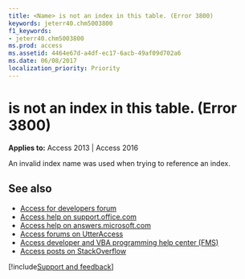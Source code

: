 ```yaml
---
title: <Name> is not an index in this table. (Error 3800)
keywords: jeterr40.chm5003800
f1_keywords:
- jeterr40.chm5003800
ms.prod: access
ms.assetid: 4464e67d-a4df-ec17-6acb-49af09d702a6
ms.date: 06/08/2017
localization_priority: Priority
---
```



# <Name> is not an index in this table. (Error 3800)

  

**Applies to:** Access 2013 | Access 2016

An invalid index name was used when trying to reference an index.

## See also

- [Access for developers forum](https://social.msdn.microsoft.com/Forums/office/home?forum=accessdev)
- [Access help on support.office.com](https://support.office.com/search/results?query=Access)
- [Access help on answers.microsoft.com](https://answers.microsoft.com/)
- [Access forums on UtterAccess](http://www.utteraccess.com/forum/index.php?act=idx)
- [Access developer and VBA programming help center (FMS)](http://www.fmsinc.com/MicrosoftAccess/developer/)
- [Access posts on StackOverflow](https://stackoverflow.com/questions/tagged/ms-access)

[!include[Support and feedback](~/includes/feedback-boilerplate.md)]
